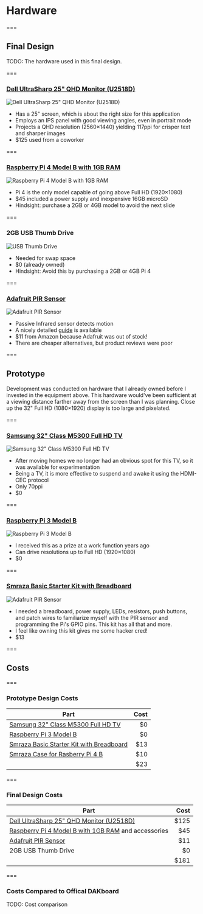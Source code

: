 # Hardware

===

## Final Design

TODO: The hardware used in this final design.

===

<!-- .slide: class="hardware-product" -->

### [Dell UltraSharp 25" QHD Monitor (U2518D)](https://www.dell.com/en-us/work/shop/dell-ultrasharp-25-monitor-u2518d/apd/210-amll/monitors-monitor-accessories)

![Dell UltraSharp 25" QHD Monitor (U2518D)](dakboard/img/dell-u2518d.jpg) <!-- .element class="product-image" -->

- Has a 25" screen, which is about the right size for this application
- Employs an IPS panel with good viewing angles, even in portrait mode
- Projects a QHD resolution (2560×1440) yielding 117ppi for crisper text and sharper images
- \$125 used from a coworker

===

<!-- .slide: class="hardware-product" -->

### [Raspberry Pi 4 Model B with 1GB RAM](https://www.raspberrypi.org/products/raspberry-pi-4-model-b/)

![Raspberry Pi 4 Model B with 1GB RAM](dakboard/img/raspberry-pi-4.jpg)

- Pi 4 is the only model capable of going above Full HD (1920×1080)
- \$45 included a power supply and inexpensive 16GB microSD
- Hindsight: purchase a 2GB or 4GB model to avoid the next slide

===

<!-- .slide: class="hardware-product" -->

### 2GB USB Thumb Drive

![USB Thumb Drive](dakboard/img/usb-thumb-drive.jpg)

- Needed for swap space
- \$0 (already owned)
- Hindsight: Avoid this by purchasing a 2GB or 4GB Pi 4

===

<!-- .slide: class="hardware-product" -->

### [Adafruit PIR Sensor](https://www.adafruit.com/product/189)

![Adafruit PIR Sensor](dakboard/img/adafruit-pir.png)

- Passive Infrared sensor detects motion
- A nicely detailed [guide](https://cdn-learn.adafruit.com/downloads/pdf/pir-passive-infrared-proximity-motion-sensor.pdf) is available
- \$11 from Amazon because Adafruit was out of stock!
- There are cheaper alternatives, but product reviews were poor

===

## Prototype

Development was conducted on hardware that I already owned before I invested in the equipment above. This hardware would've been sufficient at a viewing distance farther away from the screen than I was planning. Close up the 32" Full HD (1080×1920) display is too large and pixelated.

===

<!-- .slide: class="hardware-product" -->

### [Samsung 32" Class M5300 Full HD TV](https://www.samsung.com/us/televisions-home-theater/tvs/full-hd-tvs/32--class-m5300-full-hd-tv-un32m5300afxza/)

![Samsung 32" Class M5300 Full HD TV](dakboard/img/samsung-un32m5300.jpg)

- After moving homes we no longer had an obvious spot for this TV, so it was available for experimentation
- Being a TV, it is more effective to suspend and awake it using the HDMI-CEC protocol
- Only 70ppi
- \$0

===

<!-- .slide: class="hardware-product" -->

### [Raspberry Pi 3 Model B](https://www.raspberrypi.org/products/raspberry-pi-3-model-b/)

![Raspberry Pi 3 Model B](dakboard/img/raspberry-pi-3.jpg)

- I received this as a prize at a work function years ago
- Can drive resolutions up to Full HD (1920×1080)
- \$0

===

<!-- .slide: class="hardware-product" -->

### [Smraza Basic Starter Kit with Breadboard](https://www.amazon.com/gp/product/B01HRR7EBG/ref=ppx_yo_dt_b_asin_title_o09_s00?ie=UTF8&psc=1)

![Adafruit PIR Sensor](dakboard/img/adafruit-pir2.png)

- I needed a breadboard, power supply, LEDs, resistors, push buttons, and patch wires to familiarize myself with the PIR sensor and programming the Pi's GPIO pins. This kit has all that and more.
- I feel like owning this kit gives me some hacker cred!
- \$13

===

## Costs

===

### Prototype Design Costs

| Part                                                                                                                                                 | Cost |
| ---------------------------------------------------------------------------------------------------------------------------------------------------- | ---: |
| [Samsung 32" Class M5300 Full HD TV](https://www.samsung.com/us/televisions-home-theater/tvs/full-hd-tvs/32--class-m5300-full-hd-tv-un32m5300afxza/) |  \$0 |
| [Raspberry Pi 3 Model B](https://www.raspberrypi.org/products/raspberry-pi-3-model-b/)                                                               |  \$0 |
| [Smraza Basic Starter Kit with Breadboard](https://www.amazon.com/gp/product/B01HRR7EBG/ref=ppx_yo_dt_b_asin_title_o09_s00?ie=UTF8&psc=1)            | \$13 |
| [Smraza Case for Rasberry Pi 4 B](https://www.amazon.com/gp/product/B07VDCT57F/ref=ppx_yo_dt_b_asin_title_o04_s01?ie=UTF8&psc=1)                     | \$10 |
|                                                                                                                                                      | \$23 |

===

### Final Design Costs

| Part                                                                                                                                                         |  Cost |
| ------------------------------------------------------------------------------------------------------------------------------------------------------------ | ----: |
| [Dell UltraSharp 25" QHD Monitor (U2518D)](https://www.dell.com/en-us/work/shop/dell-ultrasharp-25-monitor-u2518d/apd/210-amll/monitors-monitor-accessories) | \$125 |
| [Raspberry Pi 4 Model B with 1GB RAM](https://www.raspberrypi.org/products/raspberry-pi-4-model-b/) and accessories                                          |  \$45 |
| [Adafruit PIR Sensor](https://www.adafruit.com/product/189)                                                                                                  |  \$11 |
| 2GB USB Thumb Drive                                                                                                                                          |   \$0 |
|                                                                                                                                                              | \$181 |

===

### Costs Compared to Offical DAKboard

TODO: Cost comparison

